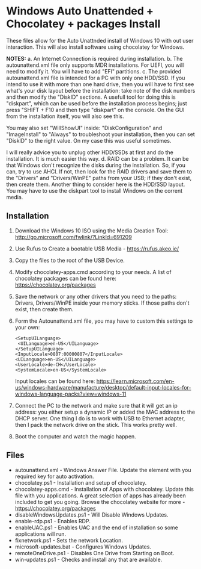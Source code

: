 # Windows Auto Unattended + Chocolatey + packages Install


These files allow for the Auto Unattnded install of Windows 10 with out user interaction. This will also install software using chocolatey for Windows.

<b>NOTES:</b>
a. An Internet Connection is required during installation.
b. The autounattend.xml file only supports MDR installations. For UEFI, you will
   need to modify it. You will have to add "EFI" partitions.
c. The provided autounattend.xml file is intended for a PC with only one HDD/SSD.
   If you intend to use it with more than one hard drive, then you will have to
   first see what's your disk layout before the installation: take note of the
   disk numbers and then modify the "DiskID" sections. A usefull tool for doing
   this is "diskpart", which can be used before the installation process begins;
   just press "SHIFT + F10 and then type "diskpart" on the console. On the GUI
   from the installation itself, you will also see this.

   You may also set "WillShowUI" inside: "DiskConfiguration" and "ImageInstall"
   to "Always" to troubleshoot your installation, then you can set "DiskID" to
   the right value. On my case this was useful sometimes.

   I will really advice you to unplug other HDD/SSDs at first and do the
   installation. It is much easier this way.
d. RAID can be a problem. It can be that Windows don't recognize the disks
   during the installation. So, if you can, try to use AHCI. If not, then look
   for the RAID drivers and save them to the "Drivers" and "Drivers/WinPE" paths
   from your USB; if they don't exist, then create them. Another thing to
   consider here is the HDD/SSD layout. You may have to use the diskpart tool to
   install Windows on the corrent media.

## Installation

1. Download the Windows 10 ISO using the Media Creation Tool:
   http://go.microsoft.com/fwlink/?LinkId=691209
2. Use Rufus to Create a bootable USB Media - https://rufus.akeo.ie/
3. Copy the files to the root of the USB Device.
4. Modify chocolatey-apps.cmd according to your needs. A list of chocolatey
   packages can be found here: https://chocolatey.org/packages
5. Save the network or any other drivers that you need to the paths:
   Drivers, Drivers/WinPE inside your memory sticks. If those paths don't exist,
   then create them.
6. Form the Autounattend.xml file, you may have to custom this settings to your
   own:
   ```
   <SetupUILanguage>
    <UILanguage>en-US</UILanguage>
   </SetupUILanguage>
   <InputLocale>0807:00000807</InputLocale>
   <UILanguage>en-US</UILanguage>
   <UserLocale>de-CH</UserLocale>		
   <SystemLocale>en-US</SystemLocale>
   ```
   
   Input locales can be found here:
   https://learn.microsoft.com/en-us/windows-hardware/manufacture/desktop/default-input-locales-for-windows-language-packs?view=windows-11
7. Connect the PC to the network and make sure that it will get an ip address:
   you either setup a dynamic IP or added the MAC address to the DHCP server.
   One thing I do is to work with USB to Ethernet adapter, then I pack the
   network drive on the stick. This works pretty well.
9. Boot the computer and watch the magic happen.

## Files

* autounattend.xml - Windows Answer File. Update the <Key> element with you required key for auto activation.
* chocolatey.ps1 - Installation and setup of chocolatey.
* chocolatey-apps.cmd - Installation of Apps with chocolatey. Update this file with you applications. A great selection of apps has already been included to get you going. Browse the chocolatey website for more - https://chocolatey.org/packages
* disableWindowsUpdates.ps1 - Will Disable Windows Updates.
* enable-rdp.ps1 - Enables RDP.
* enableUAC.ps1 - Enables UAC and the end of installation so some applications will run.
* fixnetwork.ps1 - Sets the network Location.
* microsoft-updates.bat - Configures Windows Updates.
* remoteOneDrive.ps1 - Disables One Drive from Starting on Boot.
* win-updates.ps1 - Checks and install any that are available.
